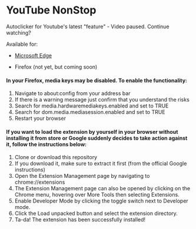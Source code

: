 # YouTube NonStop


Autoclicker for Youtube's latest "feature" - Video paused. Continue watching?

Available for:

- [Microsoft Edge](https://microsoftedge.microsoft.com/addons/detail/youtube-nonstop/ddobgngkifgapahlheghhckckkcgpikf) 

- Firefox (not yet, but coming soon)

#### In your Firefox, media keys may be disabled. To enable the functionality:

1. Navigate to about:config from your address bar
2. If there is a warning message just confirm that you understand the risks 
3. Search for media.hardwaremediakeys.enabled and set to TRUE
4. Search for dom.media.mediasession.enabled and set to TRUE
5. Restart your browser

#### If you want to load the extension by yourself in your browser without installing it from store or Google suddenly decides to take action against it, follow the instructions below:

1. Clone or download this repository
2. If you download it, make sure to extract it first
   (from the official Google instructions)
3. Open the Extension Management page by navigating to chrome://extensions
4. The Extension Management page can also be opened by clicking on the Chrome menu, hovering over More Tools then selecting Extensions.
5. Enable Developer Mode by clicking the toggle switch next to Developer mode.
6. Click the Load unpacked button and select the extension directory.
7. Ta-da! The extension has been successfully installed!
